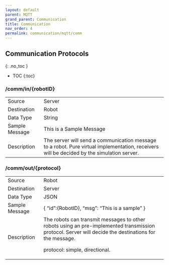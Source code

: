 ```yaml
---
layout: default
parent: MQTT
grand_parent: Communication
title: Communication
nav_order: 4
permalink: communication/mqtt/comm
---
```


## Communication Protocols
{: .no_toc }

- TOC
{:toc}


### /comm/in/{robotID}

<table>
<tr><td>Source</td><td> Server</td></tr>
<tr><td>Destination</td><td> Robot</td></tr>
<tr><td>Data Type</td><td> String</td></tr>
<tr><td>Sample Message</td><td>
This is a Sample Message
</td></tr>
<tr><td>Description</td><td>
The server will send a communication message to a robot. Pure virtual implementation, receivers will be decided by the simulation server.
</td></tr>
</table>

### /comm/out/{protocol}

<table>
<tr><td>Source</td><td> Robot</td></tr>
<tr><td>Destination</td><td> Server</td></tr>
<tr><td>Data Type</td><td> JSON</td></tr>
<tr><td>Sample Message</td><td>
{
   “id”:{RobotID},
   “msg”: “This is a sample”
}
</td></tr>
<tr><td>Description</td><td>
The robots can transmit messages to other robots using an pre-implemented transmission protocol. Server will decide the destinations for the message.

protocol: simple, directional.
</td></tr>
</table>
